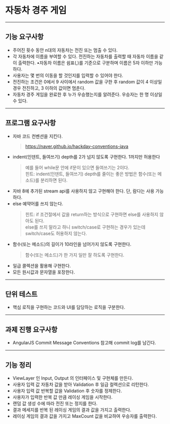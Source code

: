 # 자동차 경주 게임
- - -
## 기능 요구사항
- 주어진 횟수 동안 n대의 자동차는 전진 또는 멈출 수 있다.
- 각 자동차에 이름을 부여할 수 있다. 전진하는 자동차를 출력할 때 자동차 이름을 같이 출력한다. •자동차 이름은 쉼표(,)를 기준으로 구분하며 이름은 5자 이하만 가능하다.
- 사용자는 몇 번의 이동을 할 것인지를 입력할 수 있어야 한다.
- 전진하는 조건은 0에서 9 사이에서 random 값을 구한 후 random 값이 4 이상일 경우 전진하고, 3 이하의 값이면 멈춘다.
- 자동차 경주 게임을 완료한 후 누가 우승했는지를 알려준다. 우승자는 한 명 이상일 수 있다.
- - -
## 프로그램 요구사항
- 자바 코드 컨벤션을 지킨다.
  > https://naver.github.io/hackday-conventions-java
- indent(인덴트, 들여쓰기) depth를 2가 넘지 않도록 구현한다. 1까지만 허용한다
  > 예를 들어 while문 안에 if문이 있으면 들여쓰기는 2이다.  
  > 힌트: indent(인덴트, 들여쓰기) depth를 줄이는 좋은 방법은 함수(또는 메소드)를 분리하면 된다.
- 자바 8에 추가된 stream api를 사용하지 않고 구현해야 한다. 단, 람다는 사용 가능하다.
- else 예약어를 쓰지 않는다.
  > 힌트: if 조건절에서 값을 return하는 방식으로 구현하면 else를 사용하지 않아도 된다.  
  > else를 쓰지 말라고 하니 switch/case로 구현하는 경우가 있는데 switch/case도 허용하지 않는다.
- 함수(또는 메소드)의 길이가 10라인을 넘어가지 않도록 구현한다.
  > 함수(또는 메소드)가 한 가지 일만 잘 하도록 구현한다.
- 일급 콜렉션을 활용해 구현한다.
- 모든 원시값과 문자열을 포장한다.
- - -

## 단위 테스트
- 핵심 로직을 구현하는 코드와 UI를 담당하는 로직을 구분한다.
- - -

## 과제 진행 요구사항

- AngularJS Commit Message Conventions 참고해 commit log를 남긴다.

- - -
## 기능 정리
- ViewLayer 인 Input, Output 의 인터페이스 및 구현체를 만든다.
- 사용자 입력 값 자동차 값을 받아 Validation 후 일급 컬렉션으로 리턴한다.
- 사용자 입력 값 반복할 값을 Validation 후 숫자를 정제한다.
- 사용자가 입력한 반복 값 만큼 레이싱 게임을 시작한다.
- 랜덤 값 생성 수에 따라 전진 또는 정지를 한다.
- 결과 메세지를 반복 된 레이싱 게임의 결과 값을 가지고 출력한다.
- 레이싱 게임의 결과 값을 가지고 MaxCount 값을 비교하여 우승자를 출력한다.